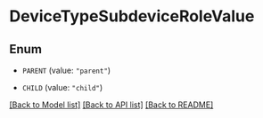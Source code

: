 # DeviceTypeSubdeviceRoleValue

## Enum


* `PARENT` (value: `"parent"`)

* `CHILD` (value: `"child"`)


[[Back to Model list]](../README.md#documentation-for-models) [[Back to API list]](../README.md#documentation-for-api-endpoints) [[Back to README]](../README.md)



